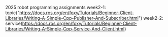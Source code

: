 2025 robot programming assignments
week2-1: topic("https://docs.ros.org/en/foxy/Tutorials/Beginner-Client-Libraries/Writing-A-Simple-Cpp-Publisher-And-Subscriber.html")
week2-2: service(https://docs.ros.org/en/foxy/Tutorials/Beginner-Client-Libraries/Writing-A-Simple-Cpp-Service-And-Client.html)
